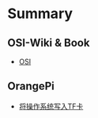 # Summary

## OSI-Wiki & Book

* [OSI](README.md)

## OrangePi

* [将操作系统写入TF卡](orangepi/jiang-cao-zuo-xi-tong-xie-ru-tf-qia.md)

